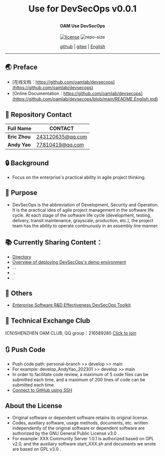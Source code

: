 
<h1 align="center" style="margin: 30px 0 30px; font-weight: bold;">Use for DevSecOps v0.0.1</h1>
<h4 align="center">OAM Use DevSecOps</h4>
<p align="center">
  <a href="./LICENSE"><img alt="license" src="https://img.shields.io/github/license/oamlab/devsecops" /></a>
  <img alt="repo-size" src="https://img.shields.io/github/repo-size/oamlab/devsecops" />
</p>

<p align="center">
   <a href="https://github.com/oamlab/devsecops">github</a> | 
   <a href="https://gitee.com/oamlab/devsecops">gitee</a> | 
   <a href="https://github.com/oamlab/devsecops/blob/main/README.English.md">English</a>
</p>

<p align="center"></p>

---

## 🌏 Preface
- [在线文档：https://github.com/oamlab/devsecops](https://github.com/oamlab/devsecops)
- [Online Documentation：https://github.com/oamlab/devsecops](https://github.com/oamlab/devsecops/blob/main/README.English.md)

## 🔋 Repository Contact
| Full Name						 | CONTACT           |
|-----------------|-------------------|
| **Eric Zhou**   | 243120635@qq.com  |
| **Andy Yao**    | 77810419@qq.com   |

## 🔒 Background
- Focus on the enterprise's practical ability in agile project thinking.

## 🔑 Purpose
- DevSecOps is the abbreviation of Development, Security and Operation. It is the practical idea of agile project management in the software life cycle. At each stage of the software life cycle (development, testing, delivery, transit maintenance, grayscale, production, etc.), the project team has the ability to operate continuously in an assembly line manner.

## 📚 Currently Sharing Content：

- [Directory](./devsecops)
- [Overview of deploying DevSecOps's demo environment](./devsecops/3181_Others/README.md)
- ...
- ..
- .

## 📃 Others
- [Enterprise Software R&D Effectiveness DevSecOps Toolkit](https://github.com/oamlab/oamlab/blob/main/OAMLab/161_%E8%BF%90%E7%BB%B4%E8%A7%82%E7%82%B9/5202_%E8%BF%90%E7%BB%B4.DecSecOps.%E4%BC%81%E4%B8%9A%E8%BD%AF%E4%BB%B6%E7%A0%94%E5%8F%91%E6%95%88%E8%83%BDDecSecOps%E5%B7%A5%E5%85%B7%E9%9B%86%E5%9C%A8%E4%BC%81%E4%B8%9A%E5%BA%94%E7%94%A8%E4%B8%AD%E7%9A%84%E5%8F%82%E8%80%83.20230415.2101.pdf)

## 📶 Technical Exchange Club
(CN)SHENZHEN OAM CLUB, QQ group：216589280 [Click to join](https://jq.qq.com/?_wv=1027&k=tdDtDoUp)

## 🔃 Push Code
- Push code path: personal-branch >> develop >> main
- For example: develop_AndyYao_202301 >> develop >> main
- In order to facilitate code review, a maximum of 5 code files can be submitted each time, and a maximum of 200 lines of code can be submitted each time.
- [Connect to GitHub using SSH](https://github.com/oamlab/oamlab/blob/main/OAMLab/171_%E8%BF%90%E7%BB%B4%E5%B7%A5%E5%85%B7/301_%E5%BC%80%E5%8F%91%E5%B7%A5%E5%85%B7/211_GitHub_SSH_Key.md)

## About the License
- Original software or dependent software retains its original license.
- Codes, auxiliary software, usage methods, documents, etc. written independently of the original software or dependent software are authorized by the GNU General Public License v3.0 .
- For example: XXX Community Server 1.0.1 is authorized based on GPL v2.0, and the auxiliary software start_XXX.sh and documents we wrote are based on GPL v3.0 .